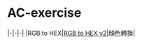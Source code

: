 # AC-exercise
|-|-|-|
|RGB to HEX|[RGB to HEX v2](https://ctaohe.github.io/ac-exercise/A25-Q2-2/)|顏色轉換|
